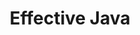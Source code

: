 ---
title: Effective Java
location: https://the-eye.eu/public/Books/IT%20Various/Effective%20Java%2C%202nd%20Edition.pdf
desc: The must read for every Java programmer
sequence: 1
---